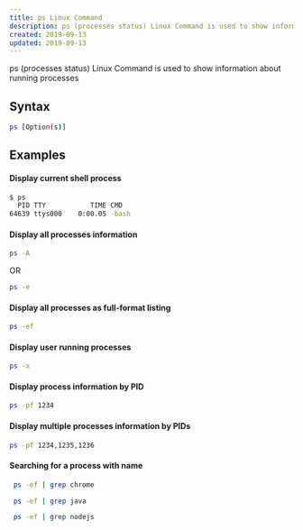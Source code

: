 ```yaml
---
title: ps Linux Command
description: ps (processes status) Linux Command is used to show information about running processes
created: 2019-09-13
updated: 2019-09-13
---
```


ps (processes status) Linux Command is used to show information about running processes


## Syntax

```sh
ps [Option(s)]
```

## Examples


#### Display current shell process 
```sh
$ ps
  PID TTY           TIME CMD
64639 ttys000    0:00.05 -bash
```

#### Display all processes information

```sh
ps -A
```
OR
```sh
ps -e
```

#### Display all processes as full-format listing

```sh
ps -ef
```

#### Display user running processes

```sh
ps -x
```

#### Display process information by PID

```sh
ps -pf 1234
```

#### Display multiple processes information by PIDs

```sh
ps -pf 1234,1235,1236
```

#### Searching for a process with name

```sh
 ps -ef | grep chrome
```

```sh
 ps -ef | grep java
```

```sh
 ps -ef | grep nodejs
```